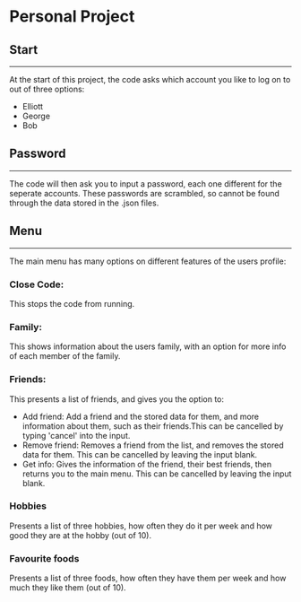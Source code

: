 # Personal Project

## Start

---

At the start of this project, the code asks which account you like to log on to out of three options:
 
- Elliott
- George
- Bob

## Password

---

The code will then ask you to input a password, each one different for the seperate accounts. These passwords are scrambled, so cannot be found through the data stored in the .json files.

## Menu

---

The main menu has many options on different features of the users profile:

### Close Code:

This stops the code from running.

### Family:

This shows information about the users family, with an option for more info of each member of the family.

### Friends:

This presents a list of friends, and gives you the option to:
    
- Add friend: Add a friend and the stored data for them, and more information about them, such as their friends.This can be cancelled by typing 'cancel' into the input.
- Remove friend: Removes a friend from the list, and removes the stored data for them. This can be cancelled by leaving the input blank.
- Get info: Gives the information of the friend, their best friends, then returns you to the main menu. This can be cancelled by leaving the input blank.

### Hobbies

Presents a list of three hobbies, how often they do it per week and how good they are at the hobby (out of 10).

### Favourite foods

Presents a list of three foods, how often they have them per week and how much they like them (out of 10).
